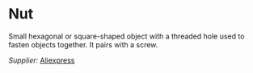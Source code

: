 # Nut

Small hexagonal or square-shaped object with a threaded hole used to fasten objects together. It pairs with a screw.

*Supplier:* [Aliexpress](https://www.aliexpress.com/item/1005003780212966.html)